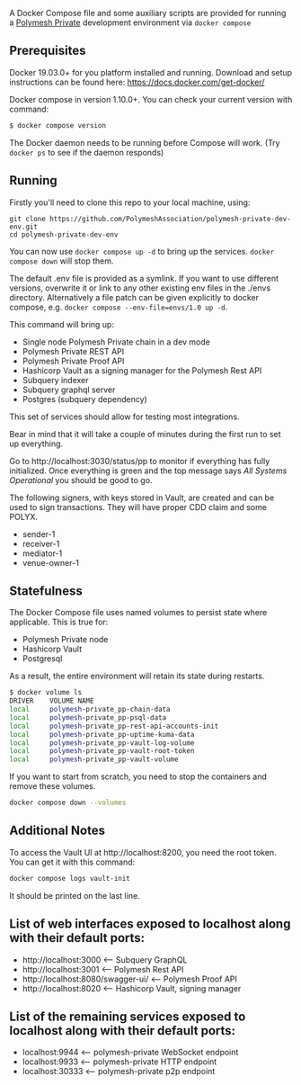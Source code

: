 A Docker Compose file and some auxiliary scripts are provided for running a [Polymesh Private](https://polymesh.network/) development environment via `docker compose`

## Prerequisites

Docker 19.03.0+ for you platform installed and running. Download and setup instructions can be found here: <https://docs.docker.com/get-docker/>

Docker compose in version 1.10.0+. You can check your current version with command:

```sh
$ docker compose version
```

The Docker daemon needs to be running before Compose will work. (Try `docker ps` to see if the daemon responds)

## Running

Firstly you'll need to clone this repo to your local machine, using:
```
git clone https://github.com/PolymeshAssociation/polymesh-private-dev-env.git
cd polymesh-private-dev-env
```

You can now use `docker compose up -d` to bring up the services. `docker compose down` will stop them.

The default .env file is provided as a symlink. If you want to use different versions, overwrite it or link to any other existing env files in the ./envs directory. Alternatively a file patch can be given explicitly to docker compose, e.g. `docker compose --env-file=envs/1.0 up -d`.

This command will bring up:

- Single node Polymesh Private chain in a dev mode
- Polymesh Private REST API
- Polymesh Private Proof API
- Hashicorp Vault as a signing manager for the Polymesh Rest API
- Subquery indexer
- Subquery graphql server
- Postgres (subquery dependency)

This set of services should allow for testing most integrations.

Bear in mind that it will take a couple of minutes during the first run to set up everything.

Go to http://localhost:3030/status/pp to monitor if everything has fully initialized. Once everything is green and the top message says _All Systems Operational_ you should be good to go.

The following signers, with keys stored in Vault, are created and can be used to sign transactions. They will have proper CDD claim and some POLYX.

- sender-1
- receiver-1
- mediator-1
- venue-owner-1

## Statefulness

The Docker Compose file uses named volumes to persist state where applicable. This is true for:

- Polymesh Private node
- Hashicorp Vault
- Postgresql

As a result, the entire environment will retain its state during restarts.

```sh
$ docker volume ls
DRIVER    VOLUME NAME
local     polymesh-private_pp-chain-data
local     polymesh-private_pp-psql-data
local     polymesh-private_pp-rest-api-accounts-init
local     polymesh-private_pp-uptime-kuma-data
local     polymesh-private_pp-vault-log-volume
local     polymesh-private_pp-vault-root-token
local     polymesh-private_pp-vault-volume
```

If you want to start from scratch, you need to stop the containers and remove these volumes.

```sh
docker compose down --volumes
```

## Additional Notes

To access the Vault UI at http://localhost:8200, you need the root token. You can get it with this command:

```sh
docker compose logs vault-init 
```

It should be printed on the last line.

## List of web interfaces exposed to localhost along with their default ports:

- http://localhost:3000 <-- Subquery GraphQL
- http://localhost:3001 <-- Polymesh Rest API
- http://localhost:8080/swagger-ui/ <-- Polymesh Proof API
- http://localhost:8020 <-- Hashicorp Vault, signing manager

## List of the remaining services exposed to localhost along with their default ports:

- localhost:9944 <-- polymesh-private WebSocket endpoint
- localhost:9933 <-- polymesh-private HTTP endpoint
- localhost:30333 <-- polymesh-private p2p endpoint
